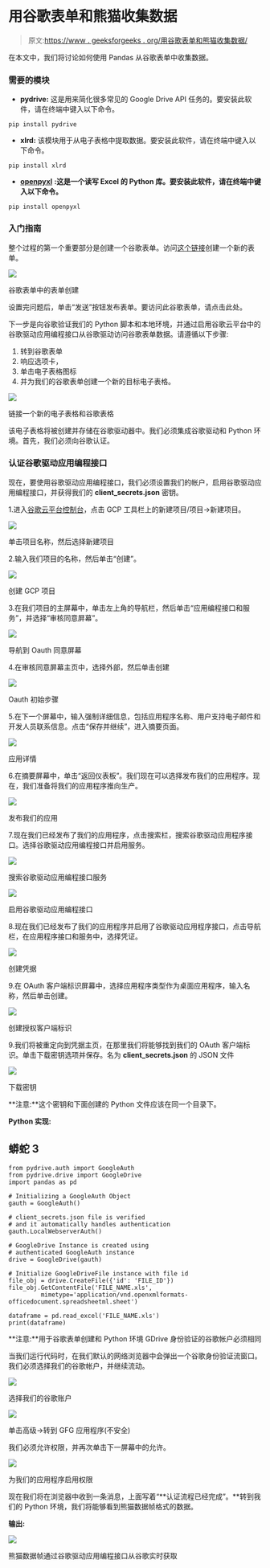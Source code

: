# 用谷歌表单和熊猫收集数据

> 原文:[https://www . geeksforgeeks . org/用谷歌表单和熊猫收集数据/](https://www.geeksforgeeks.org/collecting-data-with-google-forms-and-pandas/)

在本文中，我们将讨论如何使用 Pandas 从谷歌表单中收集数据。

### 需要的模块

*   **pydrive:** 这是用来简化很多常见的 Google Drive API 任务的。要安装此软件，请在终端中键入以下命令。

```
pip install pydrive
```

*   **xlrd:** 该模块用于从电子表格中提取数据。要安装此软件，请在终端中键入以下命令。

```
pip install xlrd
```

*   [**openpyxl**](https://www.geeksforgeeks.org/python-reading-excel-file-using-openpyxl-module/) **:这是一个读写 Excel 的 Python 库。要安装此软件，请在终端中键入以下命令。**

```
pip install openpyxl
```

### 入门指南

整个过程的第一个重要部分是创建一个谷歌表单。访问[这个链接](https://docs.google.com/forms/)创建一个新的表单。

![](img/bb6f030310975dff9b32a1e11d6528fb.png)

谷歌表单中的表单创建

设置完问题后，单击“发送”按钮发布表单。要访问此谷歌表单，请点击此处。

下一步是向谷歌验证我们的 Python 脚本和本地环境，并通过启用谷歌云平台中的谷歌驱动应用编程接口从谷歌驱动访问谷歌表单数据。请遵循以下步骤:

1.  转到谷歌表单
2.  响应选项卡，
3.  单击电子表格图标
4.  并为我们的谷歌表单创建一个新的目标电子表格。

![](img/d53d154b1478186d36e85c6479c96349.png)

链接一个新的电子表格和谷歌表格

该电子表格将被创建并存储在谷歌驱动器中。我们必须集成谷歌驱动和 Python 环境。首先，我们必须向谷歌认证。

### **认证谷歌驱动应用编程接口**

现在，要使用谷歌驱动应用编程接口，我们必须设置我们的帐户，启用谷歌驱动应用编程接口，并获得我们的 **client_secrets.json** 密钥。

1.进入[谷歌云平台控制台](https://console.cloud.google.com/)，点击 GCP 工具栏上的新建项目/项目→新建项目。

![](img/2a4fdb62764966f5e5f5de7b7f00b22c.png)

单击项目名称，然后选择新建项目

2.输入我们项目的名称，然后单击“创建”。

![](img/01e0a188745d9371198197c107315ef4.png)

创建 GCP 项目

3.在我们项目的主屏幕中，单击左上角的导航栏，然后单击“应用编程接口和服务”，并选择“审核同意屏幕”。

![](img/2815c2b515f7ce0b0c681c9c1a8066fc.png)

导航到 Oauth 同意屏幕

4.在审核同意屏幕主页中，选择外部，然后单击创建

![](img/10dab92b47d58aefc141cc93f255e8bc.png)

Oauth 初始步骤

5.在下一个屏幕中，输入强制详细信息，包括应用程序名称、用户支持电子邮件和开发人员联系信息。点击“保存并继续”，进入摘要页面。

![](img/5c091aab0ae0722364fd63580db88202.png)

应用详情

6.在摘要屏幕中，单击“返回仪表板”。我们现在可以选择发布我们的应用程序。现在，我们准备将我们的应用程序推向生产。

![](img/be7308e633c16da105e96a61bc1720d9.png)

发布我们的应用

7.现在我们已经发布了我们的应用程序，点击搜索栏，搜索谷歌驱动应用程序接口。选择谷歌驱动应用编程接口并启用服务。

![](img/bf216a8aeb5b209bd5f27889afc0cd61.png)

搜索谷歌驱动应用编程接口服务

![](img/4368ead8de49560d395b0722bee4355c.png)

启用谷歌驱动应用编程接口

8.现在我们已经发布了我们的应用程序并启用了谷歌驱动应用程序接口，点击导航栏，在应用程序接口和服务中，选择凭证。

![](img/26b1b52a9bcee564584e8d1961d3da9d.png)

创建凭据

9.在 OAuth 客户端标识屏幕中，选择应用程序类型作为桌面应用程序，输入名称，然后单击创建。

![](img/196c4c66d6810d9f0c3702c3e03f7f0a.png)

创建授权客户端标识

9.我们将被重定向到凭据主页，在那里我们将能够找到我们的 OAuth 客户端标识。单击下载密钥选项并保存。名为 **client_secrets.json** 的 JSON 文件

![](img/b89b76f4597bcf208dbb948e8d484910.png)

下载密钥

**注意:**这个密钥和下面创建的 Python 文件应该在同一个目录下。

**Python 实现:**

## 蟒蛇 3

```
from pydrive.auth import GoogleAuth
from pydrive.drive import GoogleDrive
import pandas as pd

# Initializing a GoogleAuth Object
gauth = GoogleAuth()

# client_secrets.json file is verified
# and it automatically handles authentication
gauth.LocalWebserverAuth()

# GoogleDrive Instance is created using
# authenticated GoogleAuth instance
drive = GoogleDrive(gauth)

# Initialize GoogleDriveFile instance with file id
file_obj = drive.CreateFile({'id': 'FILE_ID'})
file_obj.GetContentFile('FILE_NAME.xls',
         mimetype='application/vnd.openxmlformats-officedocument.spreadsheetml.sheet')

dataframe = pd.read_excel('FILE_NAME.xls')
print(dataframe)
```

**注意:**用于谷歌表单创建和 Python 环境 GDrive 身份验证的谷歌帐户必须相同

当我们运行代码时，在我们默认的网络浏览器中会弹出一个谷歌身份验证流窗口。我们必须选择我们的谷歌帐户，并继续流动。

![](img/adc8d94ad1744ff5e9455f8f4fb4ab57.png)

选择我们的谷歌账户

![](img/a8e7154f5183a1d9415b4de0efa35db5.png)

单击高级->转到 GFG 应用程序(不安全)

我们必须允许权限，并再次单击下一屏幕中的允许。

![](img/2848a3de822b290c25430bf6930f3a61.png)

为我们的应用程序启用权限

现在我们将在浏览器中收到一条消息，上面写着“**认证流程已经完成”。**转到我们的 Python 环境，我们将能够看到熊猫数据帧格式的数据。

**输出:**

![](img/9708530f08e5a335ab4ce2aee13e415b.png)

熊猫数据帧通过谷歌驱动应用编程接口从谷歌实时获取